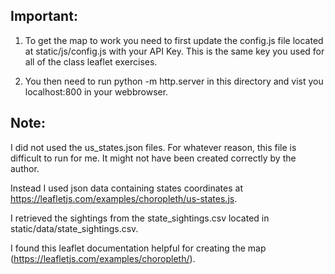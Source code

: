 ## Important: 

1. To get the map to work you need to first update the config.js file located at static/js/config.js with your API Key. This is the same key you used for all of the class leaflet exercises.

2. You then need to run python -m http.server in this directory and vist you localhost:800 in your webbrowser.


## Note: 

I did not used the us_states.json files. For whatever reason, this file is difficult to run for me. It might not have been created correctly by the author.

Instead I used json data containing states coordinates at https://leafletjs.com/examples/choropleth/us-states.js.

I retrieved the sightings from the state_sightings.csv located in static/data/state_sightings.csv.

I found this leaflet documentation helpful for creating the map (https://leafletjs.com/examples/choropleth/).